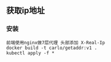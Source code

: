 ## 获取ip地址

### 安装
    前端使用nginx做7层代理 头部添加 X-Real-Ip
    docker build -t carlo/getaddr:v1 .
    kubectl apply -f *


